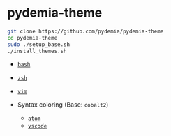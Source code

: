 # pydemia-theme

```sh
git clone https://github.com/pydemia/pydemia-theme
cd pydemia-theme
sudo ./setup_base.sh
./install_themes.sh
```

* [`bash`]()
* [`zsh`]()
* [`vim`]()

* Syntax coloring (Base: `cobalt2`)
  - [`atom`](https://github.com/pydemia/pydemia-atom-syntax)
  - [`vscode`](https://github.com/pydemia/pydemia-vscode-syntax)
